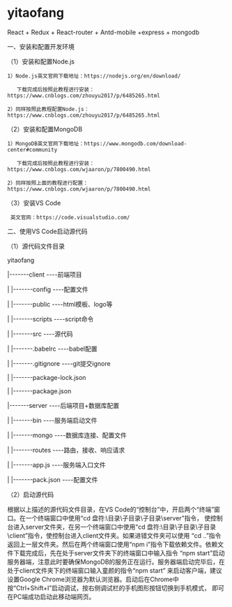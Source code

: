 # yitaofang
React + Redux + React-router + Antd-mobile +express + mongodb

一、安装和配置开发环境

（1）安装和配置Node.js

    1）Node.js英文官网下载地址：https://nodejs.org/en/download/
     
       下载完成后按照此教程进行安装：https://www.cnblogs.com/zhouyu2017/p/6485265.html
    
    2）同样按照此教程配置Node.js：https://www.cnblogs.com/zhouyu2017/p/6485265.html
 
（2）安装和配置MongoDB

    1）MongoDB英文官网下载地址：https://www.mongodb.com/download-center#community
       
       下载完成后按照此教程进行安装：https://www.cnblogs.com/wjaaron/p/7800490.html
    
    2）同样按照上面的教程进行配置：https://www.cnblogs.com/wjaaron/p/7800490.html
 
 （3）安装VS Code
 
     英文官网：https://code.visualstudio.com/

二、使用VS Code启动源代码

（1）源代码文件目录

yitaofang

|-------client        ----前端项目

|        |-------config        ----配置文件 

|        |-------public        ----html模板、logo等

|        |-------scripts        ----script命令

|        |-------src        ----源代码

|        |-------.babelrc        ----babel配置

|        |-------.gitignore        ----git提交ignore

|        |-------package-lock.json				

|        |-------package.json

|-------server        ----后端项目+数据库配置

|        |-------bin        ----服务端启动文件

|        |-------mongo        ----数据库连接、配置文件

|        |-------routes        ----路由，接收、响应请求

|        |-------app.js        ----服务端入口文件

|        |-------pack.json        ----配置文件

（2）启动源代码

根据以上描述的源代码文件目录，在VS Code的“控制台”中，开启两个“终端”窗口。在一个终端窗口中使用“cd 盘符:\目录\子目录\子目录\server”指令，
使控制台进入server文件夹，在另一个终端窗口中使用“cd 盘符:\目录\子目录\子目录\client”指令，使控制台进入client文件夹。如果进错文件夹可以使用
“cd ..”指令返回上一层文件夹。然后在两个终端窗口使用“npm i”指令下载依赖文件。依赖文件下载完成后，先在处于server文件夹下的终端窗口中输入指令
“npm start”启动服务器端，注意此时要确保MongoDB的服务正在运行。服务器端启动完毕后，在处于client文件夹下的终端窗口输入童颜的指令“npm start”
来启动客户端，建议设置Google Chrome浏览器为默认浏览器。启动后在Chrome中按“Ctrl+Shift+I”启动调试，按右侧调试栏的手机图形按钮切换到手机模式，
即可在PC端成功启动此移动端网页。
